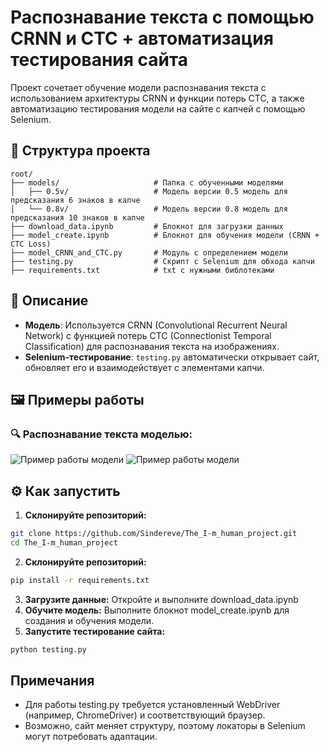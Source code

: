 # Распознавание текста с помощью CRNN и CTC + автоматизация тестирования сайта

Проект сочетает обучение модели распознавания текста с использованием архитектуры CRNN и функции потерь CTC, а также автоматизацию тестирования модели на сайте с капчей с помощью Selenium.

## 📁 Структура проекта

```text
root/
├── models/                     # Папка с обученными моделями
│   ├── 0.5v/                   # Модель версии 0.5 модель для предсказания 6 знаков в капче
│   └── 0.8v/                   # Модель версии 0.8 модель для предсказания 10 знаков в капче
├── download_data.ipynb         # Блокнот для загрузки данных
├── model_create.ipynb          # Блокнот для обучения модели (CRNN + CTC Loss)
├── model_CRNN_and_CTC.py       # Модуль с определением модели
├── testing.py                  # Скрипт с Selenium для обхода капчи
├── requirements.txt            # txt с нужными библотеками
```

## 🧠 Описание

- **Модель**: Используется CRNN (Convolutional Recurrent Neural Network) с функцией потерь CTC (Connectionist Temporal Classification) для распознавания текста на изображениях.
- **Selenium-тестирование**: `testing.py` автоматически открывает сайт, обновляет его и взаимодействует с элементами капчи.

## 🖼️ Примеры работы

### 🔍 Распознавание текста моделью:

![Пример работы модели](https://github.com/user-attachments/assets/fb537ad4-14d4-4bc9-8faa-e393cce2ada7)
![Пример работы модели](https://github.com/user-attachments/assets/2be4cd06-355e-42bc-be43-593fccc36f5f)

## ⚙️ Как запустить

1. **Склонируйте репозиторий:**
```bash
git clone https://github.com/Sindereve/The_I-m_human_project.git
cd The_I-m_human_project
```
2. **Склонируйте репозиторий:**
```bash
pip install -r requirements.txt
```
3. **Загрузите данные:**
Откройте и выполните download_data.ipynb
4. **Обучите модель:**
Выполните блокнот model_create.ipynb для создания и обучения модели.
5. **Запустите тестирование сайта:**
```bash
python testing.py
```

## Примечания
* Для работы testing.py требуется установленный WebDriver (например, ChromeDriver) и соответствующий браузер.
* Возможно, сайт меняет структуру, поэтому локаторы в Selenium могут потребовать адаптации.
